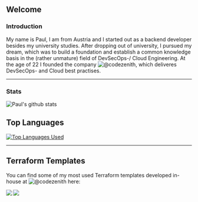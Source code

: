 ## Welcome

### Introduction
My name is Paul, I am from Austria and I started out as a backend developer besides my university studies. After dropping out of university, I pursued my dream, which was to build a foundation and establish a common knowledge basis in the (rather unmature) field of DevSecOps-/ Cloud Engineering. At the age of 22 I founded the company ![@codezenith](https://github.com/codezenith), which deliveres DevSecOps- and Cloud best practises.
____
### Stats
![Paul's github stats](https://github-readme-stats.vercel.app/api?username=DerPauli&show_icons=true&theme=radical&include_all_commits=true&count_private=true&)

## Top Languages
[![Top Languages Used](https://github-readme-stats.vercel.app/api/top-langs/?username=DerPauli&layout=compact)](https://github.com/anuraghazra/github-readme-stats)
____
## Terraform Templates
You can find some of my most used Terraform templates developed in-house at ![@codezenith](https://github.com/codezenith) here:

<a href="https://github.com/codezenith/terraform-aws-vpc">
  <img align="left" src="https://github-readme-stats.vercel.app/api/pin/?username=codezenith&repo=terraform-aws-vpc" />
</a>
<a href="https://github.com/codezenith/terraform-aws-eks">
  <img align="left" src="https://github-readme-stats.vercel.app/api/pin/?username=codezenith&repo=terraform-aws-eks" />
</a>
